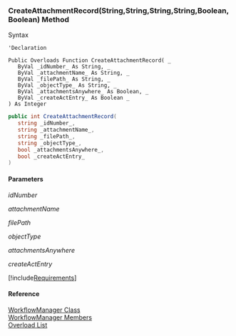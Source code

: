 ﻿### CreateAttachmentRecord(String,String,String,String,Boolean,Boolean) Method

Syntax

```vbnet
'Declaration

Public Overloads Function CreateAttachmentRecord( _
   ByVal _idNumber_ As String, _
   ByVal _attachmentName_ As String, _
   ByVal _filePath_ As String, _
   ByVal _objectType_ As String, _
   ByVal _attachmentsAnywhere_ As Boolean, _
   ByVal _createActEntry_ As Boolean _
) As Integer
```

```csharp
public int CreateAttachmentRecord( 
   string _idNumber_,
   string _attachmentName_,
   string _filePath_,
   string _objectType_,
   bool _attachmentsAnywhere_,
   bool _createActEntry_
)
```

#### Parameters

_idNumber_

_attachmentName_

_filePath_

_objectType_

_attachmentsAnywhere_

_createActEntry_

[!include[Requirements](../partials/requirements.md)]

#### Reference

[WorkflowManager Class](fcSDK~FChoice.Foundation.Clarify.Workflow.WorkflowManager.md)  
[WorkflowManager Members](fcSDK~FChoice.Foundation.Clarify.Workflow.WorkflowManager_members.md)  
[Overload List](fcSDK~FChoice.Foundation.Clarify.Workflow.WorkflowManager~CreateAttachmentRecord.md)